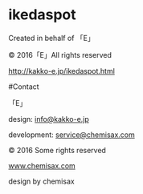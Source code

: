 # ikedaspot

Created in behalf of 「E」

© 2016「E」All rights reserved

http://kakko-e.jp/ikedaspot.html


#Contact

「E」

design: info@kakko-e.jp

development: service@chemisax.com


© 2016 Some rights reserved

www.chemisax.com

design by chemisax